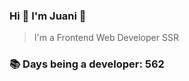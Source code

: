 ### Hi 👋 I&#39;m Juani 🦁

> I&#39;m a Frontend Web Developer SSR

### 📚 Days being a developer: 562
